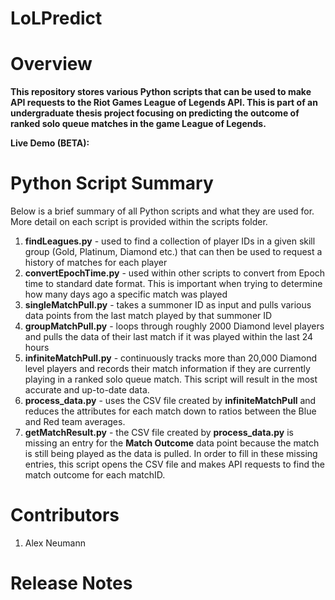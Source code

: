 # LoLPredict


Overview 
=======

**This repository stores various Python scripts that can be used to make API requests to the 
Riot Games League of Legends API. This is part of an undergraduate thesis project focusing on predicting the outcome
of ranked solo queue matches in the game League of Legends.**

**Live Demo (BETA):** 

Python Script Summary
==========

Below is a brief summary of all Python scripts and what they are used for. More detail on each script is provided within the scripts folder.

1. **findLeagues.py** - used to find a collection of player IDs in a given skill group (Gold, Platinum, Diamond etc.) that can then be used to request a history of matches for each player
2. **convertEpochTime.py** - used within other scripts to convert from Epoch time to standard date format. This is important when trying to determine how many days ago a specific match was played
3. **singleMatchPull.py** - takes a summoner ID as input and pulls various data points from the last match played by that summoner ID
4. **groupMatchPull.py** - loops through roughly 2000 Diamond level players and pulls the data of their last match if it was played within the last 24 hours
5. **infiniteMatchPull.py** - continuously tracks more than 20,000 Diamond level players and records their match information if they are currently playing in a ranked solo queue match. This script will result in the most accurate and up-to-date data.
6. **process_data.py** - uses the CSV file created by **infiniteMatchPull** and reduces the attributes for each match down to ratios between the Blue and Red team averages. 
7. **getMatchResult.py** - the CSV file created by **process_data.py** is missing an entry for the **Match Outcome** data point because the match is still being played as the data is pulled. In order to fill in these missing entries, this script opens the CSV file and makes API requests to find the match outcome for each matchID.

Contributors
==========

1. Alex Neumann

Release Notes
==========

